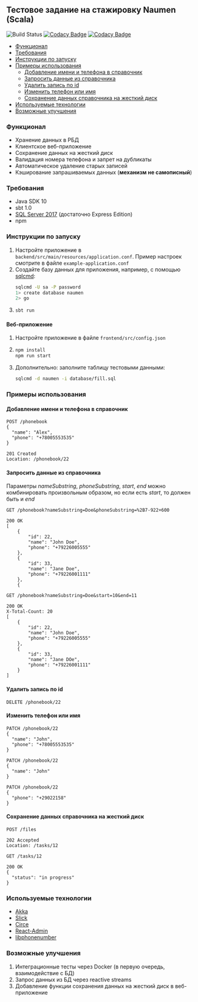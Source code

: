 ## Тестовое задание на стажировку Naumen (Scala)

![Build Status](https://travis-ci.org/imbarr/naumen-task.svg?branch=master)
[![Codacy Badge](https://api.codacy.com/project/badge/Coverage/7ca23f56b8954ddeb3c2dbe94e717a7c)](https://www.codacy.com/app/imbarr/naumen-task?utm_source=github.com&utm_medium=referral&utm_content=imbarr/naumen-task&utm_campaign=Badge_Coverage)
[![Codacy Badge](https://api.codacy.com/project/badge/Grade/7ca23f56b8954ddeb3c2dbe94e717a7c)](https://www.codacy.com/app/imbarr/naumen-task?utm_source=github.com&amp;utm_medium=referral&amp;utm_content=imbarr/naumen-task&amp;utm_campaign=Badge_Grade)

*  [Функционал](#функционал)
*  [Требования](#требования)
*  [Инструкции по запуску](#инструкции-по-запуску)
*  [Примеры использования](#примеры-использования)
   *  [Добавление имени и телефона в справочник](#добавление-имени-и-телефона-в-справочник)
   *  [Запросить данные из справочника](#запросить-данные-из-справочника)
   *  [Удалить запись по id](#удалить-запись-по-id)
   *  [Изменить телефон или имя](#изменить-телефон-или-имя)
   *  [Сохранение данных справочника на жесткий диск](#сохранение-данных-справочника-на-жесткий-диск)
*  [Используемые технологии](#используемые-технологии)
*  [Возможные улучшения](#возможные-улучшения)

### Функционал
*   Хранение данных в РБД
*   Клиентское веб-приложение
*   Сохранение данных на жесткий диск
*   Валидация номера телефона и запрет на дубликаты
*   Автоматическое удаление старых записей
*   Кэширование запрашиваемых данных (**механизм не самописный**)

### Требования

*   Java SDK 10
*   sbt 1.0
*   [SQL Server 2017](https://docs.microsoft.com/en-us/sql/linux/quickstart-install-connect-ubuntu?view=sql-server-2017) (достаточно Express Edition)
*   npm

### Инструкции по запуску
1) Настройте приложение в `backend/src/main/resources/application.conf`.
   Пример настроек смотрите в файле <nobr>`example-application.conf`</nobr>
2) Создайте базу данных для приложения, например, с помощью [sqlcmd](https://docs.microsoft.com/en-us/sql/linux/sql-server-linux-setup-tools?view=sql-server-2017#ubuntu):
   ```bash
   sqlcmd -U sa -P password
   1> create database naumen
   2> go
   ```
3) ```bash
   sbt run
   ```

#### Веб-приложение
1) Настройте приложение в файле `frontend/src/config.json`
2) ```bash
   npm install
   npm run start
   ```
3) Дополнительно: заполните таблицу тестовыми данными:
   ```bash
   sqlcmd -d naumen -i database/fill.sql
   ```

### Примеры использования

#### Добавление имени и телефона в справочник

```http request
POST /phonebook
{
  "name": "Alex",
  "phone": "+78005553535"
}

201 Created
Location: /phonebook/22
```

#### Запросить данные из справочника
Параметры *nameSubstring*, *phoneSubstring*, *start*, *end* можно комбинировать
произвольным образом, но если есть *start*, то должен быть и *end*

```http request
GET /phonebook?nameSubstring=Doe&phoneSubstring=%2B7-922+600

200 OK
[
    {
        "id": 22,
        "name": "John Doe",
        "phone": "+79226005555"
    },
    {
        "id": 33,
        "name": "Jane Doe",
        "phone": "+79226001111"
    },
    {
```

```http request
GET /phonebook?nameSubstring=Doe&start=10&end=11

200 OK
X-Total-Count: 20
[
    {
        "id": 22,
        "name": "John Doe",
        "phone": "+79226005555"
    },
    {
        "id": 33,
        "name": "Jane DOe",
        "phone": "+79226001111"
    }
]
```

#### Удалить запись по id

```http request
DELETE /phonebook/22
```

#### Изменить телефон или имя

```http request
PATCH /phonebook/22
{
  "name": "John",
  "phone": "+78005553535"
}
```

```http request
PATCH /phonebook/22
{
  "name": "John"
}
```

```http request
PATCH /phonebook/22
{
  "phone": "+29022158"
}
```

#### Сохранение данных справочника на жесткий диск

```http request
POST /files

202 Accepted
Location: /tasks/12
```

```http request
GET /tasks/12

200 OK
{
  "status": "in progress"
}
```

### Используемые технологии
*   [Akka](https://akka.io/)
*   [Slick](http://slick.lightbend.com/)
*   [Circe](https://circe.github.io/circe/)
*   [React-Admin](https://marmelab.com/react-admin/)
*   [libphonenumber](https://github.com/googlei18n/libphonenumber)

### Возможные улучшения
1) Интеграционные тесты через Docker (в первую очередь, взаимодействие с БД)
2) Запрос данных из БД через reactive streams
3) Добавление функции сохранения данных на жесткий диск в веб-приложение